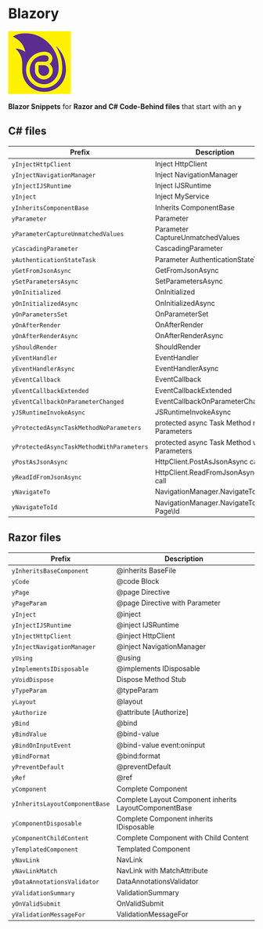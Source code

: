# Blazory

![blazory](https://github.com/bartvanhoey/blazory/blob/master/images/blazory-icon.png?raw=true)

**Blazor Snippets** for **Razor and C# Code-Behind files** that start with an **`y`**

## C# files

| Prefix                                  | Description
|---------------------------------------- |----------------------------------------------|
|`yInjectHttpClient`                      | Inject HttpClient
|`yInjectNavigationManager`               | Inject NavigationManager
|`yInjectIJSRuntime`                      | Inject IJSRuntime
|`yInject`                                | Inject MyService
|`yInheritsComponentBase`                 | Inherits ComponentBase
|`yParameter`                             | Parameter
|`yParameterCaptureUnmatchedValues`       | Parameter CaptureUnmatchedValues
|`yCascadingParameter`                    | CascadingParameter
|`yAuthenticationStateTask`               | Parameter AuthenticationStateTask
|`yGetFromJsonAsync`                      | GetFromJsonAsync
|`ySetParametersAsync`                    | SetParametersAsync
|`yOnInitialized`                         | OnInitialized
|`yOnInitializedAsync`                    | OnInitializedAsync
|`yOnParametersSet`                       | OnParameterSet
|`yOnAfterRender`                         | OnAfterRender
|`yOnAfterRenderAsync`                    | OnAfterRenderAsync
|`yShouldRender`                          | ShouldRender
|`yEventHandler`                          | EventHandler
|`yEventHandlerAsync`                     | EventHandlerAsync
|`yEventCallback`                         | EventCallback
|`yEventCallbackExtended`                 | EventCallbackExtended
|`yEventCallbackOnParameterChanged`       | EventCallbackOnParameterChanged
|`yJSRuntimeInvokeAsync`                  | JSRuntimeInvokeAsync
|`yProtectedAsyncTaskMethodNoParameters`  | protected async Task Method no Parameters
|`yProtectedAsyncTaskMethodWithParameters`| protected async Task Method with Parameters
|`yPostAsJsonAsync`                       | HttpClient.PostAsJsonAsync call
|`yReadIdFromJsonAsync`                   | HttpClient.ReadFromJsonAsync\<int> call
|`yNavigateTo`                            | NavigationManager.NavigateTo Page
|`yNavigateToId`                          | NavigationManager.NavigateTo Page\Id

## Razor files

| Prefix                             | Description
|------------------------------------|----------------------------------------------|
|`yInheritsBaseComponent`            | @inherits BaseFile
|`yCode`                             | @code Block
|`yPage`                             | @page Directive
|`yPageParam`                        | @page Directive with Parameter
|`yInject`                           | @inject
|`yInjectIJSRuntime`                 | @inject IJSRuntime
|`yInjectHttpClient`                 | @inject HttpClient
|`yInjectNavigationManager`          | @inject NavigationManager
|`yUsing`                            | @using
|`yImplementsIDisposable`            | @implements IDisposable
|`yVoidDispose`                      | Dispose Method Stub
|`yTypeParam`                        | @typeParam
|`yLayout`                           | @layout
|`yAuthorize`                        | @attribute [Authorize]
|`yBind`                             | @bind
|`yBindValue`                        | @bind-value
|`yBindOnInputEvent`                 | @bind-value event:oninput
|`yBindFormat`                       | @bind:format
|`yPreventDefault`                   | @preventDefault
|`yRef`                              | @ref
|`yComponent`                        | Complete Component
|`yInheritsLayoutComponentBase`      | Complete Layout Component inherits LayoutComponentBase
|`yComponentDisposable`              | Complete Component inherits IDisposable
|`yComponentChildContent`            | Complete Component with Child Content
|`yTemplatedComponent`               | Templated Component
|`yNavLink`                          | NavLink
|`yNavLinkMatch`                     | NavLink with MatchAttribute
|`yDataAnnotationsValidator`         | DataAnnotationsValidator
|`yValidationSummary`                | ValidationSummary
|`yOnValidSubmit`                    | OnValidSubmit
|`yValidationMessageFor`             | ValidationMessageFor
